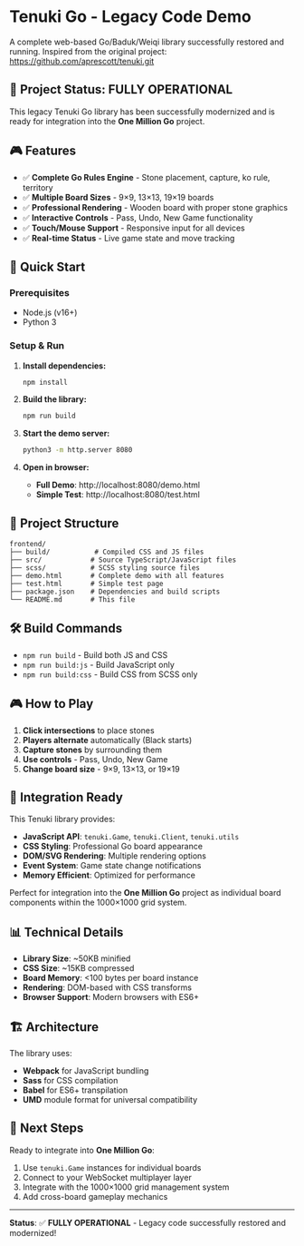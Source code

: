 # Tenuki Go - Legacy Code Demo

A complete web-based Go/Baduk/Weiqi library successfully restored and running. Inspired from the original project: https://github.com/aprescott/tenuki.git

## 🎯 Project Status: FULLY OPERATIONAL

This legacy Tenuki Go library has been successfully modernized and is ready for integration into the **One Million Go** project.

## 🎮 Features

- ✅ **Complete Go Rules Engine** - Stone placement, capture, ko rule, territory
- ✅ **Multiple Board Sizes** - 9×9, 13×13, 19×19 boards  
- ✅ **Professional Rendering** - Wooden board with proper stone graphics
- ✅ **Interactive Controls** - Pass, Undo, New Game functionality
- ✅ **Touch/Mouse Support** - Responsive input for all devices
- ✅ **Real-time Status** - Live game state and move tracking

## 🚀 Quick Start

### Prerequisites
- Node.js (v16+)
- Python 3

### Setup & Run

1. **Install dependencies:**
   ```bash
   npm install
   ```

2. **Build the library:**
   ```bash
   npm run build
   ```

3. **Start the demo server:**
   ```bash
   python3 -m http.server 8080
   ```

4. **Open in browser:**
   - **Full Demo**: http://localhost:8080/demo.html
   - **Simple Test**: http://localhost:8080/test.html

## 📁 Project Structure

```
frontend/
├── build/           # Compiled CSS and JS files
├── src/            # Source TypeScript/JavaScript files  
├── scss/           # SCSS styling source files
├── demo.html       # Complete demo with all features
├── test.html       # Simple test page
├── package.json    # Dependencies and build scripts
└── README.md       # This file
```

## 🛠️ Build Commands

- `npm run build` - Build both JS and CSS
- `npm run build:js` - Build JavaScript only
- `npm run build:css` - Build CSS from SCSS only

## 🎮 How to Play

1. **Click intersections** to place stones
2. **Players alternate** automatically (Black starts)
3. **Capture stones** by surrounding them
4. **Use controls** - Pass, Undo, New Game
5. **Change board size** - 9×9, 13×13, or 19×19

## 🔗 Integration Ready

This Tenuki library provides:

- **JavaScript API**: `tenuki.Game`, `tenuki.Client`, `tenuki.utils`
- **CSS Styling**: Professional Go board appearance
- **DOM/SVG Rendering**: Multiple rendering options
- **Event System**: Game state change notifications
- **Memory Efficient**: Optimized for performance

Perfect for integration into the **One Million Go** project as individual board components within the 1000×1000 grid system.

## 📊 Technical Details

- **Library Size**: ~50KB minified
- **CSS Size**: ~15KB compressed  
- **Board Memory**: <100 bytes per board instance
- **Rendering**: DOM-based with CSS transforms
- **Browser Support**: Modern browsers with ES6+

## 🏗️ Architecture

The library uses:
- **Webpack** for JavaScript bundling
- **Sass** for CSS compilation  
- **Babel** for ES6+ transpilation
- **UMD** module format for universal compatibility

## 🎯 Next Steps

Ready to integrate into **One Million Go**:
1. Use `tenuki.Game` instances for individual boards
2. Connect to your WebSocket multiplayer layer
3. Integrate with the 1000×1000 grid management system
4. Add cross-board gameplay mechanics

---

**Status**: ✅ **FULLY OPERATIONAL** - Legacy code successfully restored and modernized!
